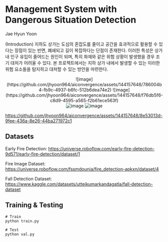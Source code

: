 # Management System with Dangerous Situation Detection

Jae Hyun Yoon

(Introduction) 지하도 상가는 도심의 혼잡도를 줄이고 공간을 효과적으로 활용할 수 있다는 장점이 있는 반면, 폐쇄되고 길이 복잡하다는 단점이 존재한다. 이러한 특성은 상가 내 인구 유입이 줄어드는 원인이 되며, 특히 화재와 같은 위험 상황이 발생했을 경우 조기 대처가 어려울 수 있다. 본 프로젝트에서는 지하 상가 내에서 발생할 수 있는 이러한 위험 요소들을 탐지하고 대처할 수 있는 방안을 마련한다.

<div align="center">
  ![image](https://github.com/jhyoon964/aiconvergence/assets/144157648/786004b4-fb9c-4937-b6fc-512b6dea74e2)
  ![image](https://github.com/jhyoon964/aiconvergence/assets/144157648/f76db5f6-c8d9-4595-a565-f2b61ece563f)
</div>
<div align="center">
  <img src="https://github.com/jhyoon964/aiconvergence/assets/144157648/786004b4-fb9c-4937-b6fc-512b6dea74e2" alt="image">
  <img src="https://github.com/jhyoon964/aiconvergence/assets/144157648/f76db5f6-c8d9-4595-a565-f2b61ece563f" alt="image">
</div>



https://github.com/jhyoon964/aiconvergence/assets/144157648/8e53013d-9fee-436a-8e26-44ba271972c1






## Datasets

Early Fire Detection: https://universe.roboflow.com/early-fire-detection-9d571/early-fire-detection/dataset/1

Fire Image Dataset: https://universe.roboflow.com/fssmdounia/fire_detection-apkxn/dataset/4

Fall Detection Dataset: https://www.kaggle.com/datasets/uttejkumarkandagatla/fall-detection-dataset

## Training & Testing
```
# Train
python train.py

# Test
python val.py
